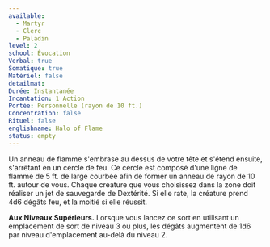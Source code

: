 ```yaml
---
available:
  - Martyr
  - Clerc
  - Paladin
level: 2
school: Évocation
Verbal: true
Somatique: true
Matériel: false
detailmat:
Durée: Instantanée
Incantation: 1 Action
Portée: Personnelle (rayon de 10 ft.)
Concentration: false
Rituel: false
englishname: Halo of Flame
status: empty
---
```

Un anneau de flamme s'embrase au dessus de votre tête et s'étend ensuite, s'arrêtant en un cercle de feu. Ce cercle est composé d'une ligne de flamme de 5 ft. de large courbée afin de former un anneau de rayon de 10 ft. autour de vous. Chaque créature que vous choisissez dans la zone doit réaliser un jet de sauvegarde de Dextérité. Si elle rate, la créature prend 4d6 dégâts feu, et la moitié si elle réussit.

__Aux Niveaux Supérieurs.__ Lorsque vous lancez ce sort en utilisant un emplacement de sort de niveau 3 ou plus, les dégâts augmentent de 1d6 par niveau d'emplacement au-delà du niveau 2.

